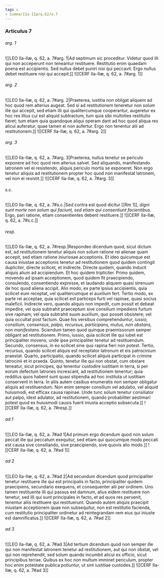 ```yaml
---
tags : 
- Summa/IIa-IIæ/q.62/a.7
---
```


### Articulus 7

###### arg. 1
![[LEO IIa-IIæ, q. 62, a. 7#arg. 1|Ad septimum sic proceditur. Videtur quod illi qui non acceperunt non teneantur restituere. Restitutio enim quaedam poena est accipientis. Sed nullus debet puniri nisi qui peccavit. Ergo nullus debet restituere nisi qui accepit.]]
![[CERF IIa-IIæ, q. 62, a. 7#arg. 1]]

###### arg. 2
![[LEO IIa-IIæ, q. 62, a. 7#arg. 2|Praeterea, iustitia non obligat aliquem ad hoc quod rem alterius augeat. Sed si ad restitutionem teneretur non solum ille qui accepit, sed etiam illi qui qualitercumque cooperantur, augeretur ex hoc res illius cui est aliquid subtractum, tum quia sibi multoties restitutio fieret; tum etiam quia quandoque aliqui operam dant ad hoc quod aliqua res alicui auferatur, quae tamen ei non aufertur. Ergo non tenentur alii ad restitutionem.]]
![[CERF IIa-IIæ, q. 62, a. 7#arg. 2]]

###### arg. 3
![[LEO IIa-IIæ, q. 62, a. 7#arg. 3|Praeterea, nullus tenetur se periculo exponere ad hoc quod rem alterius salvet. Sed aliquando, manifestando latronem vel ei resistendo, aliquis periculo mortis se exponeret. Non ergo tenetur aliquis ad restitutionem propter hoc quod non manifestat latronem, vel non ei resistit.]]
![[CERF IIa-IIæ, q. 62, a. 7#arg. 3]]

###### s.c.
![[LEO IIa-IIæ, q. 62, a. 7#s.c.|Sed contra est quod dicitur [[Rm 1]], *digni sunt morte non solum qui faciunt, sed etiam qui consentiunt facientibus*. Ergo, pari ratione, etiam consentientes debent restituere.]]
![[CERF IIa-IIæ, q. 62, a. 7#s.c.]]

###### resp.
![[LEO IIa-IIæ, q. 62, a. 7#resp.|Respondeo dicendum quod, sicut dictum est, ad restitutionem tenetur aliquis non solum ratione rei alienae quam accepit, sed etiam ratione iniuriosae acceptionis. Et ideo quicumque est causa iniustae acceptionis tenetur ad restitutionem quod quidem contingit dupliciter, directe scilicet, et indirecte. Directe quidem, quando inducit aliquis alium ad accipiendum. Et hoc quidem tripliciter. Primo quidem, movendo ad ipsam acceptionem, quod quidem fit praecipiendo, consulendo, consentiendo expresse, et laudando aliquem quasi strenuum de hoc quod aliena accipit. Alio modo, ex parte ipsius accipientis, quia scilicet eum receptat, vel qualitercumque ei auxilium fert. Tertio modo, ex parte rei acceptae, quia scilicet est particeps furti vel rapinae, quasi socius maleficii. Indirecte vero, quando aliquis non impedit, cum possit et debeat impedire, vel quia subtrahit praeceptum sive consilium impediens furtum sive rapinam; vel quia subtrahit suum auxilium, quo posset obsistere; vel quia occultat post factum. Quae his versibus comprehenduntur, *iussio, consilium, consensus, palpo, recursus, participans, mutus, non obstans, non manifestans*. Sciendum tamen quod quinque praemissorum semper obligant ad restitutionem. Primo, iussio, quia scilicet ille qui iubet est principaliter movens; unde ipse principaliter tenetur ad restituendum. Secundo, consensus, in eo scilicet sine quo rapina fieri non potest. Tertio, recursus, quando scilicet aliquis est receptator latronum et eis patrocinium praestat. Quarto, participatio, quando scilicet aliquis participat in crimine latrocinii et in praeda. Quinto, tenetur ille qui non obstat, cum obstare teneatur, sicut principes, qui tenentur custodire iustitiam in terra, si per eorum defectum latrones increscant, ad restitutionem tenentur; quia redditus quos habent sunt quasi stipendia ad hoc instituta ut iustitiam conservent in terra. In aliis autem casibus enumeratis non semper obligatur aliquis ad restituendum. Non enim semper consilium vel adulatio, vel aliquid huiusmodi, est efficax causa rapinae. Unde tunc solum tenetur consiliator aut palpo, idest adulator, ad restitutionem, quando probabiliter aestimari potest quod ex huiusmodi causis fuerit iniusta acceptio subsecuta.]]
![[CERF IIa-IIæ, q. 62, a. 7#resp.]]

###### ad 1
![[LEO IIa-IIæ, q. 62, a. 7#ad 1|Ad primum ergo dicendum quod non solum peccat ille qui peccatum exequitur, sed etiam qui quocumque modo peccati est causa sive consiliando, sive praecipiendo, sive quovis alio modo.]]
![[CERF IIa-IIæ, q. 62, a. 7#ad 1]]

###### ad 2
![[LEO IIa-IIæ, q. 62, a. 7#ad 2|Ad secundum dicendum quod principaliter tenetur restituere ille qui est principalis in facto, principaliter quidem praecipiens, secundario exequens, et consequenter alii per ordinem. Uno tamen restituente illi qui passus est damnum, alius eidem restituere non tenetur, sed illi qui sunt principales in facto, et ad quos res pervenit, tenentur aliis restituere qui restituerunt. Quando autem aliquis praecipit iniustam acceptionem quae non subsequitur, non est restitutio facienda, cum restitutio principaliter ordinetur ad reintegrandam rem eius qui iniuste est damnificatus.]]
![[CERF IIa-IIæ, q. 62, a. 7#ad 2]]

###### ad 3
![[LEO IIa-IIæ, q. 62, a. 7#ad 3|Ad tertium dicendum quod non semper ille qui non manifestat latronem tenetur ad restitutionem, aut qui non obstat, vel qui non reprehendit, sed solum quando incumbit alicui ex officio, sicut principibus terrae. Quibus ex hoc non multum imminet periculum, propter hoc enim potestate publica potiuntur, ut sint iustitiae custodes.]]
![[CERF IIa-IIæ, q. 62, a. 7#ad 3]]

